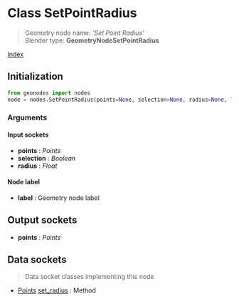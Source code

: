 
# Class SetPointRadius

> Geometry node name: _'Set Point Radius'_<br>Blender type:  **GeometryNodeSetPointRadius**


[Index](/docs/index.md)

## Initialization


```python
from geonodes import nodes
node = nodes.SetPointRadius(points=None, selection=None, radius=None, label=None)
```


### Arguments


#### Input sockets



- **points** : _Points_
- **selection** : _Boolean_
- **radius** : _Float_



#### Node label



- **label** : Geometry node label



## Output sockets



- **points** : _Points_



## Data sockets

> Data socket classes implementing this node




- [Points](../sockets/Points.md) [set_radius](../sockets/Points.md#set_radius) : Method


